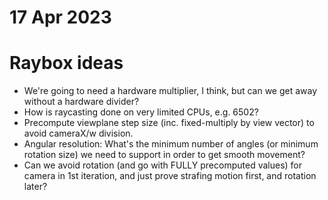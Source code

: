 # 17 Apr 2023

# Raybox ideas

*   We're going to need a hardware multiplier, I think, but can we get away without a hardware divider?
*   How is raycasting done on very limited CPUs, e.g. 6502?
*   Precompute viewplane step size (inc. fixed-multiply by view vector) to avoid cameraX/w division.
*   Angular resolution: What's the minimum number of angles (or minimum rotation size) we need to support in order to get smooth movement?
*   Can we avoid rotation (and go with FULLY precomputed values) for camera in 1st iteration, and just prove strafing motion first, and rotation later?
